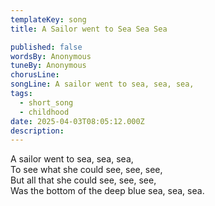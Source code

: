 ```yaml
---
templateKey: song
title: A Sailor went to Sea Sea Sea

published: false
wordsBy: Anonymous
tuneBy: Anonymous
chorusLine: 
songLine: A sailor went to sea, sea, sea,
tags:
  - short_song
  - childhood
date: 2025-04-03T08:05:12.000Z
description: 
---
```

A sailor went to sea, sea, sea,\
To see what she could see, see, see,\
But all that she could see, see, see,\
Was the bottom of the deep blue sea, sea, sea.
